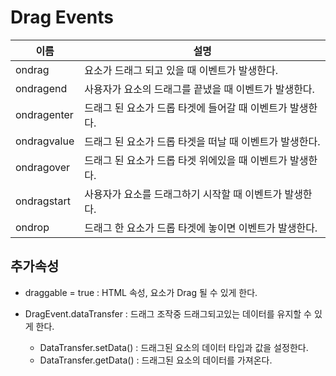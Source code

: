 # Drag Events
| 이름          | 설명                                |
| ----------- | --------------------------------- |
| ondrag      | 요소가 드래그 되고 있을 때 이벤트가 발생한다.        |
| ondragend   | 사용자가 요소의 드래그를 끝냈을 때 이벤트가 발생한다.    |
| ondragenter | 드래그 된 요소가 드롭 타겟에 들어갈 때 이벤트가 발생한다. |
| ondragvalue | 드래그 된 요소가 드롭 타겟을 떠날 때 이벤트가 발생한다.  |
| ondragover  | 드래그 된 요소가 드롭 타겟 위에있을 때 이벤트가 발생한다. |
| ondragstart | 사용자가 요소를 드래그하기 시작할 때 이벤트가 발생한다.   |
| ondrop      | 드래그 한 요소가 드롭 타겟에 놓이면 이벤트가 발생한다.   |

## 추가속성

+ draggable = true : HTML 속성, 요소가 Drag 될 수 있게 한다. 

+ DragEvent.dataTransfer : 드래그 조작중 드래그되고있는 데이터를 유지할 수 있게 한다. 

  + DataTransfer.setData() : 드래그된 요소의 데이터 타입과 값을 설정한다.
  + DataTransfer.getData() : 드래그된 요소의 데이터를 가져온다. 

  ​